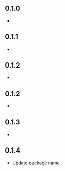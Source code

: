 ## 0.1.0

* 

## 0.1.1

* 

## 0.1.2

* 

## 0.1.2

* 

## 0.1.3

* 

## 0.1.4

* Update package name
